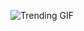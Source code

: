 
<!-- GIF_SECTION -->
![Trending GIF](https://media3.giphy.com/media/v1.Y2lkPThiYjIxNzcyY3BpMXhiMjJtOG50MDlqdHd0em56MnBha29rN2huOXMzMGx3emRseCZlcD12MV9naWZzX3NlYXJjaCZjdD1n/WNlRlQ4xKbGt72TOKd/giphy.gif)
<!-- END_GIF_SECTION -->
